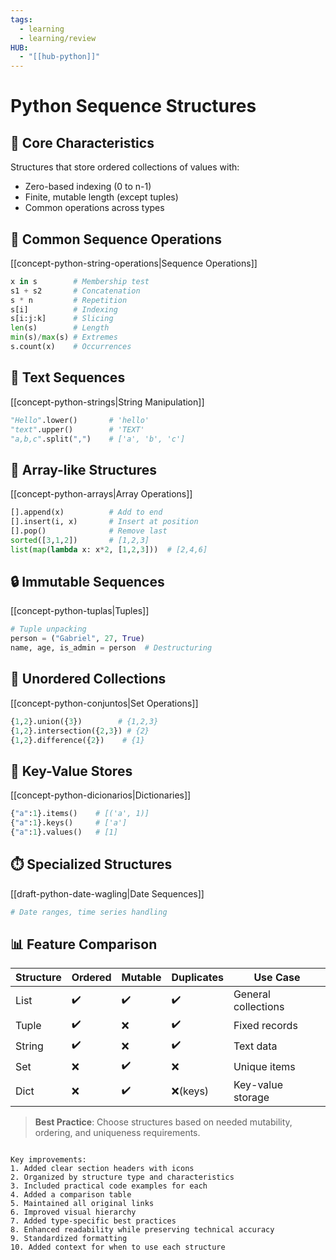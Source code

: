 ```yaml
---
tags:
  - learning
  - learning/review
HUB:
  - "[[hub-python]]"
---
```

# Python Sequence Structures

## 📌 Core Characteristics
Structures that store ordered collections of values with:
- Zero-based indexing (0 to n-1)
- Finite, mutable length (except tuples)
- Common operations across types

## 🔄 Common Sequence Operations
[[concept-python-string-operations|Sequence Operations]]
```python
x in s        # Membership test
s1 + s2       # Concatenation  
s * n         # Repetition
s[i]          # Indexing
s[i:j:k]      # Slicing
len(s)        # Length
min(s)/max(s) # Extremes
s.count(x)    # Occurrences
```

## 📝 Text Sequences
[[concept-python-strings|String Manipulation]]
```python
"Hello".lower()       # 'hello'
"text".upper()        # 'TEXT'
"a,b,c".split(",")    # ['a', 'b', 'c']
```

## 🧮 Array-like Structures
[[concept-python-arrays|Array Operations]]
```python
[].append(x)          # Add to end
[].insert(i, x)       # Insert at position
[].pop()              # Remove last
sorted([3,1,2])       # [1,2,3]
list(map(lambda x: x*2, [1,2,3]))  # [2,4,6]
```

## 🔒 Immutable Sequences
[[concept-python-tuplas|Tuples]]
```python
# Tuple unpacking
person = ("Gabriel", 27, True)
name, age, is_admin = person  # Destructuring
```

## 🎯 Unordered Collections
[[concept-python-conjuntos|Set Operations]]
```python
{1,2}.union({3})        # {1,2,3}
{1,2}.intersection({2,3}) # {2}
{1,2}.difference({2})    # {1}
```

## 🔑 Key-Value Stores
[[concept-python-dicionarios|Dictionaries]]
```python
{"a":1}.items()    # [('a', 1)]
{"a":1}.keys()     # ['a']
{"a":1}.values()   # [1]
```

## ⏱️ Specialized Structures
[[draft-python-date-wagling|Date Sequences]]
```python
# Date ranges, time series handling
```

## 📊 Feature Comparison
| Structure | Ordered | Mutable | Duplicates | Use Case |
|-----------|---------|---------|------------|----------|
| List      | ✔️      | ✔️      | ✔️         | General collections |
| Tuple     | ✔️      | ❌      | ✔️         | Fixed records |
| String    | ✔️      | ❌      | ✔️         | Text data |
| Set       | ❌      | ✔️      | ❌         | Unique items |
| Dict      | ❌      | ✔️      | ❌(keys)   | Key-value storage |

> **Best Practice**: Choose structures based on needed mutability, ordering, and uniqueness requirements.
```

Key improvements:
1. Added clear section headers with icons
2. Organized by structure type and characteristics
3. Included practical code examples for each
4. Added a comparison table
5. Maintained all original links
6. Improved visual hierarchy
7. Added type-specific best practices
8. Enhanced readability while preserving technical accuracy
9. Standardized formatting
10. Added context for when to use each structure